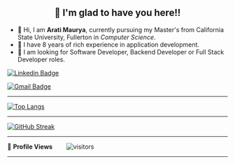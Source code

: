 <!-- README FILE CODE -->

<!-- WAKING HAND WITH GOOD TO HAVE YOU TEXT-->
<h2 align=center>👋 I'm glad to have you here!!</h2>

<!--ABOUT ME CODE-->

- 👋 Hi, I am **Arati Maurya**, currently pursuing my Master's from California State University, Fullerton in *Computer Science*. <br>
- 👀 I have 8 years of rich experience in application development. <br>
- 🌱 I am looking for Software Developer, Backend Developer or Full Stack Developer roles.<br>
<!--- 📫 Reach me at aratimaurya2919@gmail.com <br><br> -->


<!-- SOCAIL MEDIA HANDLES -->
[![Linkedin Badge](https://img.shields.io/badge/-aratimaurya-blue?style=flat-square&logo=Linkedin&logoColor=white&link=https://www.linkedin.com/in/arati-maurya/)](https://www.linkedin.com/in/arati-maurya/) <br>

[![Gmail Badge](https://img.shields.io/badge/-aratimaurya2919@gmail.com-c14438?style=flat-square&logo=Gmail&logoColor=white&link=mailto:aratimaurya2919@gmail.com)](mailto:aratimaurya2919@gmail.com)

---


<!--  TOP LANGUAGES STATISTICS -->
 [![Top Langs](https://github-readme-stats.vercel.app/api/top-langs/?username=aratimauryacsuf&theme=dark&layout=compact&align=right&width=40%)](https://github.com/aratimauryacsuf/github-readme-stats)
 
---

<!--  CONTRIBUTION AND STREAK BLOCK -->
 [![GitHub Streak](https://github-readme-streak-stats.herokuapp.com/?user=aratimauryacsuf&currStreakNum=2FD3EB&fire=pink&sideLabels=F00&theme=nightowl)](https://git.io/streak-stats)       
         
---
<!-- ACTIVITY GRAPH TRACKER 
[![arati's github activity graph](https://activity-graph.herokuapp.com/graph?username=aratimauryacsuf&theme=react-dark)](https://github.com/riti2409/github-readme-activity-graph)
-->



<!--  PROFILES VIEWS -->
🌱 **Profile Views**&nbsp;&nbsp;&nbsp;&nbsp;&nbsp;&nbsp;&nbsp;
![visitors](https://profile-counter.glitch.me/aratimauryacsuf/count.svg?align=center)

---

<!-- commented for now   ![My github stats](https://github-readme-stats.vercel.app/api?username=aratimauryacsuf&show_icons=true&title_color=fff&icon_color=79ff97&text_color=9f9f9f&bg_color=151515&count_private=true&width=40%&align=left) 

-->



 
